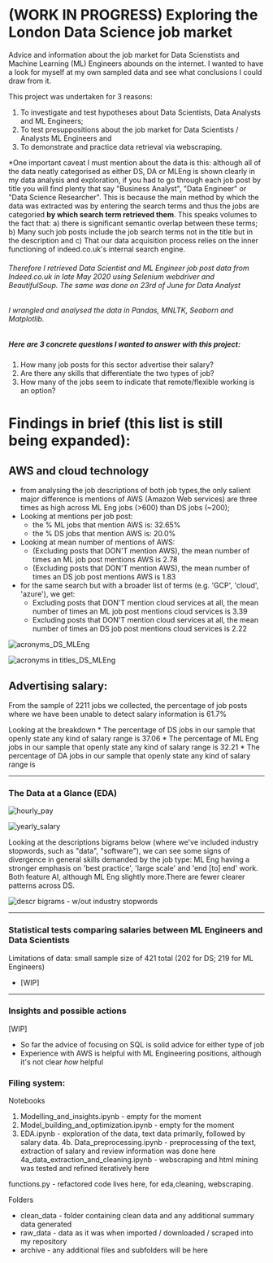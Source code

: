 # (WORK IN PROGRESS) Exploring the London Data Science job market

Advice and information about the job market for Data Scienstists and Machine Learning (ML) Engineers abounds on the internet. 
I wanted to have a look for myself at my own sampled data and see what conclusions I could draw from it.

This project was undertaken for 3 reasons: 
1. To investigate and test hypotheses about Data Scientists, Data Analysts and ML Engineers;
2. To test presuppositions about the job market for Data Scientists / Analysts ML Engineers and
3. To demonstrate and practice data retrieval via webscraping. 

*One important caveat I must mention about the data is this: although all of the data neatly categorised as either DS, DA or MLEng is shown clearly in my data analysis and exploration, if you had to go through each job post by title you will find plenty that say "Business Analyst", "Data Engineer" or "Data Science Researcher". This is because the main method by which the data was extracted was by entering the search terms and thus the jobs are categoried **by which search term retrieved them**. This speaks volumes to the fact that:
a) there is significant semantic overlap between these terms;
b) Many such job posts include the job search terms not in the title but in the description and 
c) That our data acquisition process relies on the inner functioning of indeed.co.uk's internal search engine.

###### Therefore I retrieved Data Scientist and ML Engineer job post data from Indeed.co.uk in late May 2020 using Selenium webdriver and BeautifulSoup. The same was done on 23rd of June for Data Analyst
###### I wrangled and analysed the data in Pandas, MNLTK, Seaborn and Matplotlib. 


##### Here are 3 concrete questions I wanted to answer with this project:
1. How many job posts for this sector advertise their salary?
2. Are there any skills that differentiate the two types of job?
3. How many of the jobs seem to indicate that remote/flexible working is an option?

# Findings in brief (this list is still being expanded):

## AWS and cloud technology
* from analysing the job descriptions of both job types,the only salient major difference is mentions of AWS (Amazon Web services) are three times as high across ML Eng jobs (>600) than DS jobs (~200);
* Looking at mentions per job post:
    * the % ML jobs that mention AWS is:  32.65%
    * the % DS jobs that mention AWS is:  20.0%
* Looking at mean number of mentions of AWS:
    * (Excluding posts that DON'T mention AWS), the mean number of times an ML job post mentions AWS is 2.78
    * (Excluding posts that DON'T mention AWS), the mean number of times an DS job post mentions AWS is 1.83
* for the same search but with a broader list of terms (e.g. 'GCP', 'cloud', 'azure'), we get:
    * Excluding posts that DON'T mention cloud services at all, the mean number of times an ML job post mentions cloud services is 3.39
    * Excluding posts that DON'T mention cloud services at all, the mean number of times an DS job post mentions cloud services is 2.22
    
![acronyms_DS_MLEng](https://github.com/Ioana-P/MLEng_vs_DScientist_analysis/blob/master/fig/acronyms_across_ds_and_ml.jpeg)

![acronyms in titles_DS_MLEng](https://github.com/Ioana-P/MLEng_vs_DScientist_analysis/blob/master/fig/acronyms_across_ds_and_ml_TITLES.jpeg)

## Advertising salary:
From the sample of 2211 jobs we collected, the percentage of job posts where we have been unable to detect salary information is 61.7%

Looking at the breakdown 
    * The percentage of DS jobs in our sample that openly state any kind of salary range is     37.06
    * The percentage of ML Eng jobs in our sample that openly state any kind of salary range is 32.21
    * The percentage of DA jobs in our sample that openly state any kind of salary range is


    
_____________________________________________________________________________________________________________________________

### The Data at a Glance (EDA)
![hourly_pay](https://github.com/Ioana-P/MLEng_vs_DScientist_analysis/blob/master/fig/salary_per_hour.jpeg)


![yearly_salary](https://github.com/Ioana-P/MLEng_vs_DScientist_analysis/blob/master/fig/yearly_salary_dist.jpeg)


Looking at the descriptions bigrams below (where we've included industry stopwords, such as "data", "software"), we can see some signs of divergence in general skills demanded by the job type: ML Eng having a stronger emphasis on 'best practice', 'large scale' and 'end [to] end' work. Both feature AI, although ML Eng slightly more.There are fewer clearer patterns across DS. 


![descr bigrams - w/out industry stopwords](https://github.com/Ioana-P/MLEng_vs_DScientist_analysis/blob/master/fig/acronyms_across_ALL_jobs_with_stopws.jpeg)



_____________________________________________________________________________________________________________________________

### Statistical tests comparing salaries between ML Engineers and Data Scientists


Limitations of data: small sample size of 421 total (202 for DS; 219 for ML Engineers)

* [WIP]

_____________________________________________________________________________________________________________________________


### Insights and possible actions
[WIP]
* So far the advice of focusing on SQL is solid advice for either type of job
* Experience with AWS is helpful with ML Engineering positions, although it's not clear _how_ helpful


### Filing system:

Notebooks
1. Modelling_and_insights.ipynb - empty for the moment
2. Model_building_and_optimization.ipynb - empty for the moment
3. EDA.ipynb - exploration of the data, text data primarily, followed by salary data.
4b. Data_preprocessing.ipynb - preprocessing of the text, extraction of salary and review information was done here
4a_data_extraction_and_cleaning.ipynb - webscraping and html mining was tested and refined iteratively here

functions.py - refactored code lives here, for eda,cleaning, webscraping.

Folders
* clean_data - folder containing clean data and any additional summary data generated
* raw_data - data as it was when imported / downloaded / scraped into my repository
* archive - any additional files and subfolders will be here
